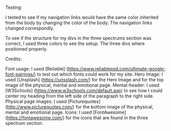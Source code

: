 Testing:

I tested to see if my navigation links would have the same color inherited from the body by changing the color of the body. The navigation links changed correspondly.

To see if the structure for my divs in the three spectrums section was correct, I used three colors to see the setup. The three divs where positioned properly.


Credits:

Font usage: I used [Reliable] (https://www.reliablepsd.com/ultimate-google-font-pairings/)  to test out which fonts could work for my site. 
Hero Image: I used [Unsplash] (https://unsplash.com/) for the Hero Image and for the top image of the physical, mental and emotional page.
Mental-header: I used [W3Schools] (https://www.w3schools.com/default.asp) to see how I could center my heading from the left side of the paragraph to the right side.
Physical page images: I used [Picturequotes] (http://www.picturequotes.com/) for the bottom image of the physical, mental and emotional page.
Icons: I used [FontAwesome] (https://fontawesome.com/) for the icons that are found in the three spectrum section.